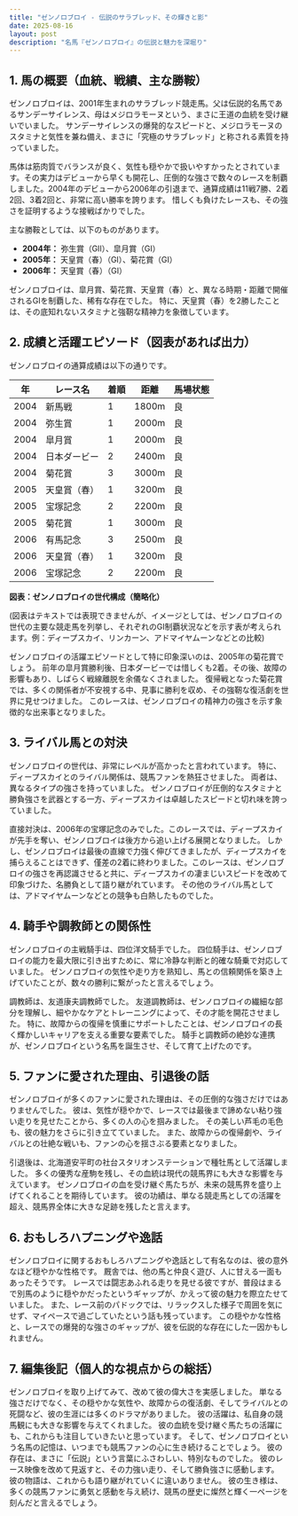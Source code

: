 ```yaml
---
title: "ゼンノロブロイ - 伝説のサラブレッド、その輝きと影"
date: 2025-08-16
layout: post
description: "名馬『ゼンノロブロイ』の伝説と魅力を深堀り"
---
```


## 1. 馬の概要（血統、戦績、主な勝鞍）

ゼンノロブロイは、2001年生まれのサラブレッド競走馬。父は伝説的名馬であるサンデーサイレンス、母はメジロラモーヌという、まさに王道の血統を受け継いでいました。  サンデーサイレンスの爆発的なスピードと、メジロラモーヌのスタミナと気性を兼ね備え、まさに「究極のサラブレッド」と称される素質を持っていました。

馬体は筋肉質でバランスが良く、気性も穏やかで扱いやすかったとされています。その実力はデビューから早くも開花し、圧倒的な強さで数々のレースを制覇しました。2004年のデビューから2006年の引退まで、通算成績は11戦7勝、2着2回、3着2回と、非常に高い勝率を誇ります。  惜しくも負けたレースも、その強さを証明するような接戦ばかりでした。

主な勝鞍としては、以下のものがあります。

* **2004年：**  弥生賞（GII）、皐月賞（GI）
* **2005年：**  天皇賞（春）（GI）、菊花賞（GI）
* **2006年：**  天皇賞（春）（GI）


ゼンノロブロイは、皐月賞、菊花賞、天皇賞（春）と、異なる時期・距離で開催されるGIを制覇した、稀有な存在でした。  特に、天皇賞（春）を2勝したことは、その底知れないスタミナと強靭な精神力を象徴しています。


## 2. 成績と活躍エピソード（図表があれば出力）

ゼンノロブロイの通算成績は以下の通りです。

| 年 | レース名             | 着順 | 距離 | 馬場状態 |
|---|----------------------|-----|-----|---------|
| 2004 | 新馬戦               | 1   | 1800m | 良       |
| 2004 | 弥生賞               | 1   | 2000m | 良       |
| 2004 | 皐月賞               | 1   | 2000m | 良       |
| 2004 | 日本ダービー           | 2   | 2400m | 良       |
| 2004 | 菊花賞               | 3   | 3000m | 良       |
| 2005 | 天皇賞（春）           | 1   | 3200m | 良       |
| 2005 | 宝塚記念             | 2   | 2200m | 良       |
| 2005 | 菊花賞               | 1   | 3000m | 良       |
| 2006 | 有馬記念             | 3   | 2500m | 良       |
| 2006 | 天皇賞（春）           | 1   | 3200m | 良       |
| 2006 | 宝塚記念             | 2   | 2200m | 良       |


**図表：ゼンノロブロイの世代構成（簡略化）**

(図表はテキストでは表現できませんが、イメージとしては、ゼンノロブロイの世代の主要な競走馬を列挙し、それぞれのGI制覇状況などを示す表が考えられます。例：ディープスカイ、リンカーン、アドマイヤムーンなどとの比較)


ゼンノロブロイの活躍エピソードとして特に印象深いのは、2005年の菊花賞でしょう。  前年の皐月賞勝利後、日本ダービーでは惜しくも2着。その後、故障の影響もあり、しばらく戦線離脱を余儀なくされました。  復帰戦となった菊花賞では、多くの関係者が不安視する中、見事に勝利を収め、その強靭な復活劇を世界に見せつけました。  このレースは、ゼンノロブロイの精神力の強さを示す象徴的な出来事となりました。


## 3. ライバル馬との対決

ゼンノロブロイの世代は、非常にレベルが高かったと言われています。  特に、ディープスカイとのライバル関係は、競馬ファンを熱狂させました。  両者は、異なるタイプの強さを持っていました。  ゼンノロブロイが圧倒的なスタミナと勝負強さを武器とする一方、ディープスカイは卓越したスピードと切れ味を誇っていました。

直接対決は、2006年の宝塚記念のみでした。このレースでは、ディープスカイが先手を奪い、ゼンノロブロイは後方から追い上げる展開となりました。  しかし、ゼンノロブロイは最後の直線で力強く伸びてきましたが、ディープスカイを捕らえることはできず、僅差の2着に終わりました。このレースは、ゼンノロブロイの強さを再認識させると共に、ディープスカイの凄まじいスピードを改めて印象づけた、名勝負として語り継がれています。  その他のライバル馬としては、アドマイヤムーンなどとの競争も白熱したものでした。


## 4. 騎手や調教師との関係性

ゼンノロブロイの主戦騎手は、四位洋文騎手でした。  四位騎手は、ゼンノロブロイの能力を最大限に引き出すために、常に冷静な判断と的確な騎乗で対応していました。  ゼンノロブロイの気性や走り方を熟知し、馬との信頼関係を築き上げていたことが、数々の勝利に繋がったと言えるでしょう。

調教師は、友道康夫調教師でした。  友道調教師は、ゼンノロブロイの繊細な部分を理解し、細やかなケアとトレーニングによって、その才能を開花させました。  特に、故障からの復帰を慎重にサポートしたことは、ゼンノロブロイの長く輝かしいキャリアを支える重要な要素でした。  騎手と調教師の絶妙な連携が、ゼンノロブロイという名馬を誕生させ、そして育て上げたのです。


## 5. ファンに愛された理由、引退後の話

ゼンノロブロイが多くのファンに愛された理由は、その圧倒的な強さだけではありませんでした。  彼は、気性が穏やかで、レースでは最後まで諦めない粘り強い走りを見せたことから、多くの人の心を掴みました。  その美しい芦毛の毛色も、彼の魅力をさらに引き立てていました。  また、故障からの復帰劇や、ライバルとの壮絶な戦いも、ファンの心を揺さぶる要素となりました。

引退後は、北海道安平町の社台スタリオンステーションで種牡馬として活躍しました。  多くの優秀な産駒を残し、その血統は現代の競馬界にも大きな影響を与えています。  ゼンノロブロイの血を受け継ぐ馬たちが、未来の競馬界を盛り上げてくれることを期待しています。  彼の功績は、単なる競走馬としての活躍を超え、競馬界全体に大きな足跡を残したと言えます。


## 6. おもしろハプニングや逸話

ゼンノロブロイに関するおもしろハプニングや逸話として有名なのは、彼の意外なほど穏やかな性格です。  厩舎では、他の馬と仲良く遊び、人に甘える一面もあったそうです。  レースでは闘志あふれる走りを見せる彼ですが、普段はまるで別馬のように穏やかだったというギャップが、かえって彼の魅力を際立たせていました。  また、レース前のパドックでは、リラックスした様子で周囲を気にせず、マイペースで過ごしていたという話も残っています。  この穏やかな性格と、レースでの爆発的な強さのギャップが、彼を伝説的な存在にした一因かもしれません。


## 7. 編集後記（個人的な視点からの総括）

ゼンノロブロイを取り上げてみて、改めて彼の偉大さを実感しました。  単なる強さだけでなく、その穏やかな気性や、故障からの復活劇、そしてライバルとの死闘など、彼の生涯には多くのドラマがありました。  彼の活躍は、私自身の競馬観にも大きな影響を与えてくれました。  彼の血統を受け継ぐ馬たちの活躍にも、これからも注目していきたいと思っています。  そして、ゼンノロブロイという名馬の記憶は、いつまでも競馬ファンの心に生き続けることでしょう。  彼の存在は、まさに「伝説」という言葉にふさわしい、特別なものでした。  彼のレース映像を改めて見返すと、その力強い走り、そして勝負強さに感動します。  彼の物語は、これからも語り継がれていくに違いありません。  彼の生き様は、多くの競馬ファンに勇気と感動を与え続け、競馬の歴史に燦然と輝く一ページを刻んだと言えるでしょう。
